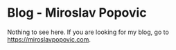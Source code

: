 # Blog - Miroslav Popovic

Nothing to see here. If you are looking for my blog, go to <https://miroslavpopovic.com>.
